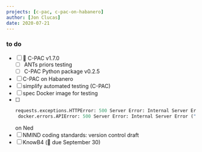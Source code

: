 ```yaml
---
projects: [c-pac, c-pac-on-habanero]
author: [Jon Clucas]
date: 2020-07-21
---
```


### to do

- [ ] :construction: C-PAC v1.7.0
   - [ ] ANTs priors testing
   - [ ] C-PAC Python package v0.2.5
- [ ] C-PAC on Habanero
- [ ] simplify automated testing (C-PAC)
- [ ] spec Docker image for testing
- [ ]
   ```Python
   requests.exceptions.HTTPError: 500 Server Error: Internal Server Error for url: http+docker://localhost/v1.35/containers/f613e7a80272cc015bc1e92a8c16a4c0e73bc3df98988c79a8a3c0df4f7be207/start
    docker.errors.APIError: 500 Server Error: Internal Server Error ("OCI runtime create failed: container_linux.go:348: starting container process caused 
    ```
   on Ned
- [ ] NMIND coding standards: version control draft
- [ ] KnowB4 (:calendar: due September 30)

<!--more-->